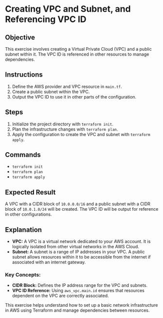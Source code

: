 # Creating VPC and Subnet, and Referencing VPC ID

## Objective
This exercise involves creating a Virtual Private Cloud (VPC) and a public subnet within it. The VPC ID is referenced in other resources to manage dependencies.

## Instructions
1. Define the AWS provider and VPC resource in `main.tf`.
2. Create a public subnet within the VPC.
3. Output the VPC ID to use it in other parts of the configuration.

## Steps
1. Initialize the project directory with `terraform init`.
2. Plan the infrastructure changes with `terraform plan`.
3. Apply the configuration to create the VPC and subnet with `terraform apply`.

## Commands
- `terraform init`
- `terraform plan`
- `terraform apply`

## Expected Result
A VPC with a CIDR block of `10.0.0.0/16` and a public subnet with a CIDR block of `10.0.1.0/24` will be created. The VPC ID will be output for reference in other configurations.

## Explanation
- **VPC:** A VPC is a virtual network dedicated to your AWS account. It is logically isolated from other virtual networks in the AWS Cloud.
- **Subnet:** A subnet is a range of IP addresses in your VPC. A public subnet allows resources within it to be accessible from the internet if associated with an internet gateway.

### Key Concepts:
- **CIDR Block:** Defines the IP address range for the VPC and subnets.
- **VPC ID Reference:** Using `aws_vpc.main.id` ensures that resources dependent on the VPC are correctly associated.

This exercise helps understand how to set up a basic network infrastructure in AWS using Terraform and manage dependencies between resources.
